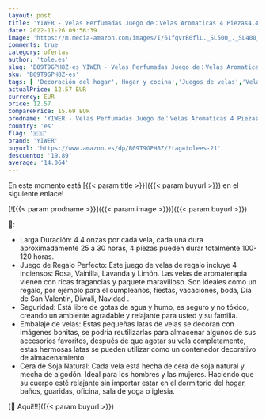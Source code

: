 ```yaml
---
layout: post
title: 'YIWER - Velas Perfumadas Juego de：Velas Aromaticas 4 Piezas4.4oz 100% Cera Natural de Soja para baño y relajación Navidad Cumpleaños Día de San Valentín Día de la madre Acción de gracias Regalo de mujer'
date: 2022-11-26 09:56:39
image: 'https://m.media-amazon.com/images/I/61fqvrB0flL._SL500_._SL400_.jpg'
comments: true
category: ofertas
author: 'tole.es'
slug: 'B09T9GPH8Z-es YIWER - Velas Perfumadas Juego de：Velas Aromaticas 4...'
sku: 'B09T9GPH8Z-es'
tags: [ 'Decoración del hogar','Hogar y cocina','Juegos de velas','Velas','Velas y candelabros','navidad','yiwer','🇪🇸', ]
actualPrice: 12.57 EUR
currency: EUR
price: 12.57
comparePrice: 15.69 EUR
prodname: 'YIWER - Velas Perfumadas Juego de：Velas Aromaticas 4 Piezas4.4oz 100% Cera Natural de Soja para baño y relajación Navidad Cumpleaños Día de San Valentín Día de la madre Acción de gracias Regalo de mujer'
country: 'es'
flag: '🇪🇸'
brand: 'YIWER'
buyurl: 'https://www.amazon.es/dp/B09T9GPH8Z/?tag=tolees-21'
descuento: '19.89'
average: '14.064'
---
```


En este momento está [{{< param title >}}]({{< param buyurl >}}) en el siguiente enlace!

[![{{< param prodname >}}]({{< param image >}})]({{< param buyurl >}})

🔎:

- Larga Duración: 4.4 onzas por cada vela, cada una dura aproximadamente 25 a 30 horas, 4 piezas pueden durar totalmente 100-120 horas.
- Juego de Regalo Perfecto: Este juego de velas de regalo incluye 4 inciensos: Rosa, Vainilla, Lavanda y Limón. Las velas de aromaterapia vienen con ricas fragancias y paquete maravilloso. Son ideales como un regalo, por ejemplo para el cumpleaños, fiestas, vacaciones, boda, Día de San Valentín, Diwali, Navidad .
- Seguridad: Está libre de gotas de agua y humo, es seguro y no tóxico, creando un ambiente agradable y relajante para usted y su familia.
- Embalaje de velas: Estas pequeñas latas de velas se decoran con imágenes bonitas, se podría reutilizarlas para almacenar algunos de sus accesorios favoritos, después de que agotar su vela completamente, estas hermosas latas se pueden utilizar como un contenedor decorativo de almacenamiento.
- Cera de Soja Natural: Cada vela está hecha de cera de soja natural y mecha de algodón. Ideal para los hombres y las mujeres. Haciendo que su cuerpo esté relajante sin importar estar en el dormitorio del hogar, baños, guaridas, oficina, sala de yoga o iglesia.

[🛒 Aquí!!!]({{< param buyurl >}})
